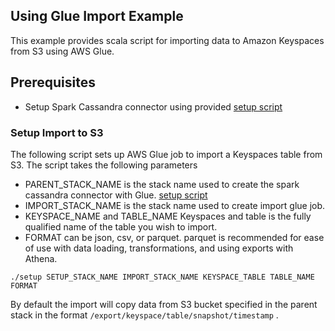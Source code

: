 ## Using Glue Import Example
This example provides scala script for importing data to Amazon Keyspaces from S3 using AWS Glue. 

## Prerequisites
* Setup Spark Cassandra connector using provided [setup script](../)

### Setup Import to S3
The following script sets up AWS Glue job to import a Keyspaces table from S3. The script takes the following parameters 
* PARENT_STACK_NAME is the stack name used to create the spark cassandra connector with Glue. [setup script](../)
* IMPORT_STACK_NAME is the stack name used to create import glue job. 
* KEYSPACE_NAME and TABLE_NAME Keyspaces and table is the fully qualified name of the table you wish to import. 
* FORMAT can be json, csv, or parquet. parquet is recommended for ease of use with data loading, transformations, and using exports with Athena.

```shell
./setup SETUP_STACK_NAME IMPORT_STACK_NAME KEYSPACE_TABLE TABLE_NAME FORMAT

```

By default the import will copy data from S3 bucket specified in the parent stack in the format ```/export/keyspace/table/snapshot/timestamp``` . 
